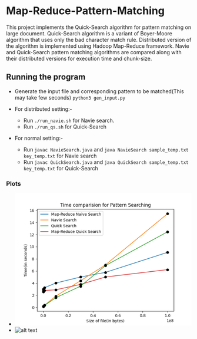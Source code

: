 # Map-Reduce-Pattern-Matching
This project implements the Quick-Search algorithm for pattern matching on large document. Quick-Search algorithm is a variant of Boyer-Moore algorithm that uses only the bad character match rule. Distributed version of the algorithm is implemented using Hadoop Map-Reduce framework. Navie and Quick-Search pattern matching algorithms are compared along with their distributed versions for execution time and chunk-size.

## Running the program
* Generate the input file and corresponding pattern to be matched(This may take few seconds)
`python3 gen_input.py`

* For distributed setting:-
    * Run `./run_navie.sh` for Navie search.
    * Run `./run_qs.sh` for Quick-Search

* For normal setting:-
    * Run `javac NavieSearch.java` and `java NavieSearch sample_temp.txt key_temp.txt` for Navie search
    * Run `javac QuickSearch.java` and `java QuickSearch sample_temp.txt key_temp.txt` for Quick-Search

### Plots
* ![alt text](Execution_time.png "Execution time")
* ![alt text]("Chunk_time.png" "Chunk size")